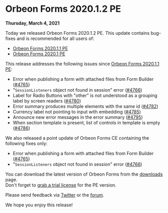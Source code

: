 # Orbeon Forms 2020.1.2 PE

__Thursday, March 4, 2021__

Today we released Orbeon Forms 2020.1.2 PE. This update contains bug-fixes and is recommended for all users of:

- [Orbeon Forms 2020.1.1 PE](orbeon-forms-2020.1.1.md) 
- [Orbeon Forms 2020.1 PE](orbeon-forms-2020.1.md)

This release addresses the following issues since [Orbeon Forms 2020.1.1 PE](orbeon-forms-2020.1.1.md):

- Error when publishing a form with attached files from Form Builder ([\#4765](https://github.com/orbeon/orbeon-forms/issues/4765))
- "`SessionListeners` object not found in session" error ([\#4766](https://github.com/orbeon/orbeon-forms/issues/4766))
- Label for Radio Buttons with "other" is not understood as a grouping label by screen readers ([\#4780](https://github.com/orbeon/orbeon-forms/issues/4780))
- Error summary produces multiple elements with the same id ([\#4782](https://github.com/orbeon/orbeon-forms/issues/4782))
- Currency label not pointing to input with embedding ([\#4785](https://github.com/orbeon/orbeon-forms/issues/4785))
- Announce new error messages in the error summary ([\#4795](https://github.com/orbeon/orbeon-forms/issues/4795))
- When section template is present, list of controls in template is empty ([\#4786](https://github.com/orbeon/orbeon-forms/issues/4786))

We also released a point update of Orbeon Forms CE containing the following fixes only:

- Error when publishing a form with attached files from Form Builder ([\#4765](https://github.com/orbeon/orbeon-forms/issues/4765))
- "`SessionListeners` object not found in session" error ([\#4766](https://github.com/orbeon/orbeon-forms/issues/4766))

You can download the latest version of Orbeon Forms from the [downloads](https://www.orbeon.com/download) page.  
Don't forget to [grab a trial license](https://prod.orbeon.com/prod/fr/orbeon/register/new) for the PE version.

Please send feedback via [Twitter](https://twitter.com/orbeon) or the [forum](https://www.orbeon.com/community).

We hope you enjoy this release!
